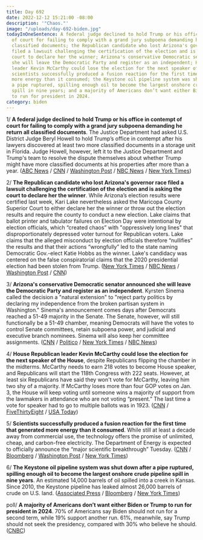 ```yaml
---
title: Day 692
date: 2022-12-12 15:21:00 -08:00
description: '"Chaos."'
image: "/uploads/day-692-biden.jpg"
todayInOneSentence: A federal judge declined to hold Trump or his office in contempt
  of court for failing to comply with a grand jury subpoena demanding he return all
  classified documents; the Republican candidate who lost Arizona's governor race
  filed a lawsuit challenging the certification of the election and is asking the
  court to declare her the winner; Arizona's conservative Democratic senator announced
  she will leave the Democratic Party and register as an independent; House Republican
  leader Kevin McCarthy could lose the election for the next speaker of the House;
  scientists successfully produced a fusion reaction for the first time that generated
  more energy than it consumed; the Keystone oil pipeline system was shut down after
  a pipe ruptured, spilling enough oil to become the largest onshore crude pipeline
  spill in nine years; and a majority of Americans don’t want either Biden or Trump
  to run for president in 2024.
category: biden
---
```


1/ **A federal judge declined to hold Trump or his office in contempt of court for failing to comply with a grand jury subpoena demanding he return all classified documents**. The Justice Department had asked U.S. District Judge Beryl Howell to hold Trump’s office in contempt after his lawyers discovered at least two more classified documents in a storage unit in Florida. Judge Howell, however, left it to the Justice Department and Trump's team to resolve the dispute themselves about whether Trump might have more classified documents at his properties after more than a year. ([ABC News](https://abcnews.go.com/Politics/judge-declines-doj-request-hold-trump-team-contempt/story?id=94809481) / [CNN](https://www.cnn.com/2022/12/09/politics/trump-contempt-hearing-classified-documents-subpoena/) / [Washington Post](https://www.washingtonpost.com/national-security/2022/12/09/trump-contempt-hearing/) / [NBC News](https://www.nbcnews.com/politics/justice-department/doj-asks-federal-judge-hold-trumps-office-contempt-return-documents-rcna60996) / [New York Times](https://www.nytimes.com/2022/12/09/us/politics/trump-contempt-justice-department.html))

2/ **The Republican candidate who lost Arizona's governor race filed a lawsuit challenging the certification of the election and is asking the court to declare her the winner**. While Arizona’s election results were certified last week, Kari Lake nevertheless asked the Maricopa County Superior Court to either declare her the winner or throw out the election results and require the county to conduct a new election. Lake claims that ballot printer and tabulator failures on Election Day were intentional by election officials, which “created chaos” with "oppressively long lines" that disproportionately depressed voter turnout for Republican voters. Lake claims that the alleged misconduct by election officials therefore “nullifies” the results and that their actions “wrongfully” led to the state naming Democratic Gov.-elect Katie Hobbs as the winner. Lake's candidacy was centered on the false conspiratorial claims that the 2020 presidential election had been stolen from Trump. ([New York Times](https://www.nytimes.com/2022/12/09/us/politics/kari-lake-election-lawsuit.html) / [NBC News](https://www.nbcnews.com/politics/2022-election/kari-lake-files-lawsuit-bid-overturn-arizona-election-rcna61094) / [Washington Post](https://www.washingtonpost.com/politics/2022/12/09/kari-lake-lawsuit-arizona/) / [CNN](https://www.cnn.com/2022/12/09/politics/kari-lake-election-lawsuit-arizona/))

3/ **Arizona's conservative Democratic senator announced she will leave the Democratic Party and register as an independent**. Kyrsten Sinema called the decision a "natural extension" to "reject party politics by declaring my independence from the broken partisan system in Washington." Sinema's announcement comes days after Democrats reached a 51-49 majority in the Senate. The Senate, however, will still functionally be a 51-49 chamber, meaning Democrats will have the votes to control Senate committees, retain subpoena power, and judicial and executive branch nominees. Sinema will also keep her committee assignments. ([CNN](https://www.cnn.com/2022/12/09/politics/kyrsten-sinema-leaves-democratic-party/index.html) / [Politico](https://www.politico.com/news/2022/12/09/sinema-arizona-senate-independent-00073216) / [New York Times](https://www.nytimes.com/2022/12/09/us/politics/kyrsten-sinema-democrats.html) / [NBC News](https://www.nbcnews.com/politics/politics-news/sen-kyrsten-sinema-leaves-democratic-party-registers-independent-rcna60911))

4/ **House Republican leader Kevin McCarthy could lose the election for the next speaker of the House**, despite Republicans flipping the chamber in the midterms. McCarthy needs to earn 218 votes to become House speaker, and Republicans will start the 118th Congress with 222 seats. However, at least six Republicans have said they won't vote for McCarthy, leaving him two shy of a majority. If McCarthy loses more than four GOP votes on Jan. 3, the House will keep voting until someone wins a majority of support from the lawmakers in attendance who are not voting “present.” The last time a vote for speaker had to go to multiple ballots was in 1923. ([CNN](https://www.cnn.com/2022/12/09/politics/mccarthy-speaker-house-republicans-218/) / [FiveThirtyEight](https://fivethirtyeight.com/features/house-speaker-kevin-mccarthy-votes/) / [USA Today](https://www.usatoday.com/story/news/politics/2022/12/04/democrats-republicans-mccarthy-house-speaker/10833125002/))

5/ **Scientists successfully produced a fusion reaction for the first time that generated more energy than it consumed**. While still at least a decade away from commercial use, the technology offers the promise of unlimited, cheap, and carbon-free electricity. The Department of Energy is expected to officially announce the “major scientific breakthrough” Tuesday. ([CNN](https://www.cnn.com/2022/12/12/politics/nuclear-fusion-energy-us-scientists-climate/index.html) / [Bloomberg](https://www.bloomberg.com/news/articles/2022-12-12/nuclear-fusion-energy-breakthrough-made-by-scientists-in-us?sref=MIBMEEoj) / [Washington Post](https://www.washingtonpost.com/business/2022/12/11/fusion-nuclear-energy-breakthrough/) / [New York Times](https://www.nytimes.com/2022/12/12/science/nuclear-fusion-energy-breakthrough.html))

6/ **The Keystone oil pipeline system was shut down after a pipe ruptured, spilling enough oil to become the largest onshore crude pipeline spill in nine years**. An estimated 14,000 barrels of oil spilled into a creek in Kansas. Since 2010, the Keystone pipeline has leaked almost 26,000 barrels of crude on U.S. land. ([Associated Press](https://apnews.com/article/oil-spills-business-texas-kansas-us-environmental-protection-agency-eda391fc0924b34a08ff840615a7bc58) / [Bloomberg](https://www.bloomberg.com/news/articles/2022-12-12/tc-energy-keystone-has-leaked-more-oil-than-any-other-pipeline-in-us-since-2010?sref=MIBMEEoj) / [New York Times](https://www.nytimes.com/2022/12/09/us/keystone-pipeline-oil-leak-kansas.html))

poll/ **A majority of Americans don’t want either Biden or Trump to run for president in 2024**. 70% of Americans say Biden should not run for a second term, while 19% support another run. 61%, meanwhile, say Trump should not seek the presidency, compared with 30% who believe he should. ([CNBC](https://www.cnbc.com/2022/12/09/majority-of-americans-dont-want-biden-or-trump-to-run-again-in-2024-cnbc-survey-shows.html))